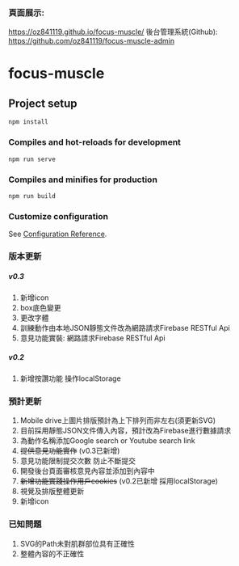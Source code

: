 ### 頁面展示: 
<https://oz841119.github.io/focus-muscle/>
後台管理系統(Github): <https://github.com/oz841119/focus-muscle-admin>


# focus-muscle

## Project setup
```
npm install
```

### Compiles and hot-reloads for development
```
npm run serve
```

### Compiles and minifies for production
```
npm run build
```

### Customize configuration
See [Configuration Reference](https://cli.vuejs.org/config/).




### 版本更新

##### v0.3
1. 新增icon
2. box底色變更
3. 更改字體
4. 訓練動作由本地JSON靜態文件改為網路請求Firebase RESTful Api
5. 意見功能實裝: 網路請求Firebase RESTful Api

##### v0.2
1. 新增按讚功能 操作localStorage

### 預計更新
1. Mobile drive上圖片排版預計為上下排列而非左右(須更新SVG)
2. 目前採用靜態JSON文件傳入內容，預計改為Firebase進行數據請求
3. 為動作名稱添加Google search or Youtube search link
4. ~~提供意見功能實作~~ (v0.3已新增)
4. 意見功能限制提交次數 防止不斷提交
5. 開發後台頁面審核意見內容並添加到內容中
6. ~~新增功能實踐操作用戶cookies~~ (v0.2已新增 採用localStorage)
7. 視覺及排版整體更新
8. 新增icon

### 已知問題
1. SVG的Path未對肌群部位具有正確性
2. 整體內容的不正確性
